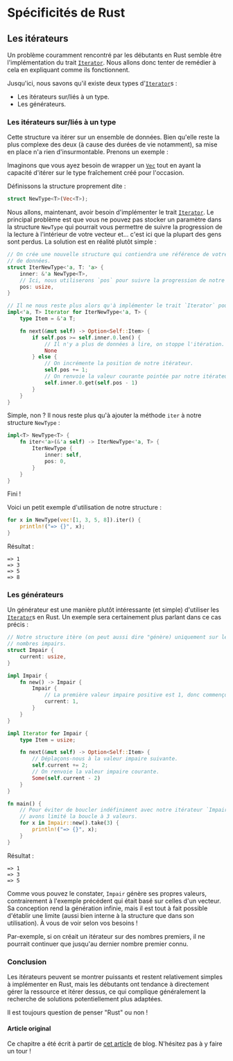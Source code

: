 # Spécificités de Rust

## Les itérateurs

Un problème couramment rencontré par les débutants en  Rust semble être l'implémentation du trait [`Iterator`](https://doc.rust-lang.org/std/iter/trait.Iterator.html). Nous allons donc tenter de remédier à cela en expliquant comme ils fonctionnent.

Jusqu'ici, nous savons qu'il existe deux types d'[`Iterator`](https://doc.rust-lang.org/std/iter/trait.Iterator.html)s :

 * Les itérateurs sur/liés à un type.
 * Les générateurs.

### Les itérateurs sur/liés à un type

Cette structure va itérer sur un ensemble de données. Bien qu'elle reste la plus complexe des deux (à cause des durées de vie notamment), sa mise en place n'a rien d'insurmontable. Prenons un exemple :

Imaginons que vous ayez besoin de wrapper un [`Vec`](https://doc.rust-lang.org/std/vec/struct.Vec.html) tout en ayant
la capacité d'itérer sur le type fraîchement créé pour l'occasion.

Définissons la structure proprement dite :

```rust
struct NewType<T>(Vec<T>);
```

Nous allons, maintenant, avoir besoin d'implémenter le trait [`Iterator`](https://doc.rust-lang.org/std/iter/trait.Iterator.html). Le principal problème est que vous ne pouvez pas stocker un paramètre dans la
structure `NewType` qui pourrait vous permettre de suivre la progression de la lecture à l'intérieur de votre vecteur et... c'est ici que la plupart des gens sont perdus. La solution est en réalité plutôt simple :

```rust
// On crée une nouvelle structure qui contiendra une référence de votre ensemble
// de données.
struct IterNewType<'a, T: 'a> {
    inner: &'a NewType<T>,
    // Ici, nous utiliserons `pos` pour suivre la progression de notre itération.
    pos: usize,
}

// Il ne nous reste plus alors qu'à implémenter le trait `Iterator` pour `IterNewType`.
impl<'a, T> Iterator for IterNewType<'a, T> {
    type Item = &'a T;

    fn next(&mut self) -> Option<Self::Item> {
        if self.pos >= self.inner.0.len() {
            // Il n'y a plus de données à lire, on stoppe l'itération.
            None
        } else {
            // On incrémente la position de notre itérateur.
            self.pos += 1;
            // On renvoie la valeur courante pointée par notre itérateur.
            self.inner.0.get(self.pos - 1)
        }
    }
}
```

Simple, non ? Il nous reste plus qu'à ajouter la méthode `iter` à notre structure `NewType` :

```rust
impl<T> NewType<T> {
    fn iter<'a>(&'a self) -> IterNewType<'a, T> {
        IterNewType {
            inner: self,
            pos: 0,
        }
    }
}
```

Fini !

Voici un petit exemple d'utilisation de notre structure :

```rust
for x in NewType(vec![1, 3, 5, 8]).iter() {
    println!("=> {}", x);
}
```

Résultat :

```text
=> 1
=> 3
=> 5
=> 8
```

### Les générateurs

Un générateur est une manière plutôt intéressante (et simple) d'utiliser les [`Iterator`](https://doc.rust-lang.org/std/iter/trait.Iterator.html)s en Rust. Un exemple sera certainement plus parlant dans ce cas précis :

```rust
// Notre structure itère (on peut aussi dire "génère) uniquement sur les
// nombres impairs.
struct Impair {
    current: usize,
}

impl Impair {
    fn new() -> Impair {
        Impair {
            // La première valeur impaire positive est 1, donc commençons à 1.
            current: 1,
        }
    }
}

impl Iterator for Impair {
    type Item = usize;

    fn next(&mut self) -> Option<Self::Item> {
        // Déplaçons-nous à la valeur impaire suivante.
        self.current += 2;
        // On renvoie la valeur impaire courante.
        Some(self.current - 2)
    }
}

fn main() {
    // Pour éviter de boucler indéfiniment avec notre itérateur `Impair`, nous
    // avons limité la boucle à 3 valeurs.
    for x in Impair::new().take(3) {
        println!("=> {}", x);
    }
}
```

Résultat :

```text
=> 1
=> 3
=> 5
```

Comme vous pouvez le constater, `Impair` génère ses propres valeurs, contrairement à l'exemple
précédent qui était basé sur celles d'un vecteur. Sa conception rend la génération infinie, mais
il est tout à fait possible d'établir une limite (aussi bien interne à la structure que dans son
utilisation). À vous de voir selon vos besoins !

Par-exemple, si on créait un itérateur sur des nombres premiers, il ne pourrait continuer
que jusqu'au dernier nombre premier connu.

### Conclusion

Les itérateurs peuvent se montrer puissants et restent relativement simples à implémenter en Rust, mais
les débutants ont tendance à directement gérer la ressource et itérer dessus, ce qui complique
généralement la recherche de solutions potentiellement plus adaptées.

Il est toujours question de penser "Rust" ou non !

#### Article original

Ce chapitre a été écrit à partir de [cet article](https://blog.guillaume-gomez.fr/articles/2017-03-09+Little+tour+of+multiple+iterators+implementation+in+Rust) de blog. N'hésitez pas à y faire un tour !
